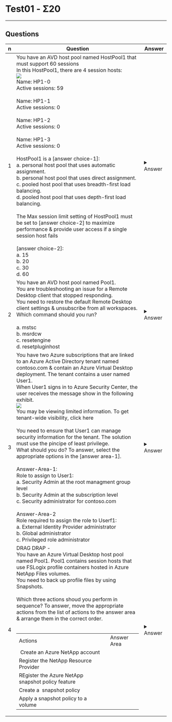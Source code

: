 # Test01 - Σ20

---

## Questions
|n|Question|Answer|
|-|--------|------|
|1|You have an AVD host pool named HostPool1 that must support 60 sessions<br/>In this HostPool1, there are 4 session hosts:<br/><img src="https://i.imgur.com/q1Ls81r.png"><br/>Name: HP1-0<br/>Active sessions: 59<br/><br/>Name: HP1-1<br/>Active sessions: 0<br/><br/>Name: HP1-2<br/>Active sessions: 0<br/><br/>Name: HP1-3<br/>Active sessions: 0<br/><br/>HostPool1 is a [answer choice-1]:<br/>a. personal host pool that uses automatic assignment.<br/>b. personal host pool that uses direct assignment.<br/>c. pooled host pool that uses breadth-first load balancing.<br/>d. pooled host pool that uses depth-first load balancing.<br/><br/>The Max session limit setting of HostPool1 must be set to [answer choice-2] to maximize performance & provide user access if a single session host fails<br/><br/>[answer choice-2]:<br/>a. 15<br/>b. 20<br/>c. 30<br/>d. 60|<details><summary>Answer</summary>pooled host pool that uses depth-first load balancing<br/><br/>20<br/><br/>https://learn.microsoft.com/en-us/azure/virtual-desktop/host-pool-load-balancing#depth-first-load-balancing-algorithm</details>|
|2|You have an AVD host pool named Pool1.<br/>You are troubleshooting an issue for a Remote Desktop client that stopped responding.<br/>You need to restore the default Remote Desktop client settings & unsubscribe from all workspaces.<br/>Which command should you run?<br/><br/>a. mstsc<br/>b. msrdcw<br/>c. resetengine<br/>d. resetpluginhost|<details><summary>Answer</summary>msrdcw<br/><br/>Commands to remove you user data, restore default settings & unsubcribe from all workspaces:<br/>`msrdcw.exe /reset [/f]`<br/>https://learn.microsoft.com/en-us/azure/virtual-desktop/troubleshoot-client-windows</details>|
|3|You have two Azure subscriptions that are linked to an Azure Active Directory tenant named contoso.com & contain an Azure Virtual Desktop deployment. The tenant contains a user named User1.<br/>When User1 signs in to Azure Security Center, the user receives the message show in the following exhibit.<br/><img src="https://i.imgur.com/mI1Wnzg.png"><br/>You may be viewing limited information. To get tenant-wide visibility, click here<br/><br/>You need to ensure that User1 can manage security information for the tenant. The solution must use the pincipe of least privilege.<br/>What should you do? To answer, select the appropriate options in the [answer area-1].<br/><br/>Answer-Area-1:<br/>Role to assign to User1:<br/>a. Security Admin at the root managment group level<br/>b. Security Admin at the subscription level<br/>c. Security administrator for contoso.com<br/><br/>Answer-Area-2<br/>Role required to assign the role to Userf1:<br/>a. External Identity Provider administrator<br/>b. Global administrator<br/>c. Privileged role administrator|<details><summary>Answer</summary>Box 1: **Security administrator for contoso.com**<br/><br/>**Incorrect:**<br/>Not at the subscription level, as there are two subscriptions<br/>Not Root management group level<br/><br/>Each directory is given a single top-level managment group called the root management group. the root management group is built into the hierarchy to have all managment groups & subscriptions fold up to it. this root management group allow for globval policies & Azure role assignments to be applied at the directory level<br/><br/>Box 2: **Privileged Role Administrator**<br/>You need to ensure that User1 can manage security information for the tenant.<br/>Privileged Role Administrator - Can manage role assignement in AAD, & all aspects of Privileged Identity Management<br/><br/>**Incorrect:**<br/>External Identity Provider Administrator<br/>This administrator manages federation between AAD organizations & external identity providers. With this role, users can add new identity providers & configure all available settings (e.g. authentication path, service ID, assigned key containers).<br/>This user can enable the AAD organization to trust authentications from external identity providers<br/><br/>Ref:<br/></details>|
|4|DRAG DRAP -<br/>You have an Azure Virtual Desktop host pool named Pool1. Pool1 contains session hosts that use FSLogix profile containers hosted in Azure NetApp Files volumes.<br/>You need to back up profile files by using Snapshots.<br/><br/>Which three actions shoud you perform in sequence? To answer, move the appropriate actions from the list of actions to the answer area & arrange them in the correct order.<br/><br/><table> <tbody> <tr> <td>Actions</td> <td>Answer Area</td> </tr> <tr> <td>&nbsp;Create an Azure NetApp account</td> <td>&nbsp;</td> </tr> <tr> <td>Register the NetApp Resource Provider&nbsp;</td> <td>&nbsp;</td> </tr> <tr> <td>REgister the Azure NetApp snapshot policy feature&nbsp;</td> <td>&nbsp;</td> </tr> <tr> <td>Create a&nbsp; snapshot policy</td> <td>&nbsp;</td> </tr> <tr> <td>Apply a snapshot policy to a volume&nbsp;</td> <td>&nbsp;</td> </tr></tbody></table>|<details><summary>Answer</summary>1. Register the Azure NetApp snapshot policy feature<br/>2. Create a snapshot policy<br/>3. Apply a snapshot policy to a volume<br/><br/>Ref:<br/>https://learn.microsoft.com/en-us/azure/azure-netapp-files/azure-netapp-files-manage-snapshots</details>|
